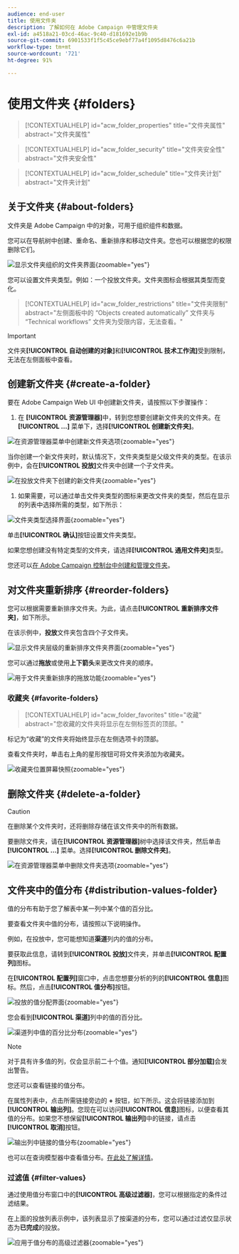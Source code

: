 ```yaml
---
audience: end-user
title: 使用文件夹
description: 了解如何在 Adobe Campaign 中管理文件夹
exl-id: a4518a21-03cd-46ac-9c40-d181692e1b9b
source-git-commit: 6901533f1f5c45ce9ebf77a4f1095d8476c6a21b
workflow-type: tm+mt
source-wordcount: '721'
ht-degree: 91%

---
```


# 使用文件夹 {#folders}

>[!CONTEXTUALHELP]
>id="acw_folder_properties"
>title="文件夹属性"
>abstract="文件夹属性"

>[!CONTEXTUALHELP]
>id="acw_folder_security"
>title="文件夹安全性"
>abstract="文件夹安全性"

>[!CONTEXTUALHELP]
>id="acw_folder_schedule"
>title="文件夹计划"
>abstract="文件夹计划"

## 关于文件夹 {#about-folders}

文件夹是 Adobe Campaign 中的对象，可用于组织组件和数据。

您可以在导航树中创建、重命名、重新排序和移动文件夹。您也可以根据您的权限删除它们。

![显示文件夹组织的文件夹界面](assets/folders.png){zoomable="yes"}

您可以设置文件夹类型。例如：一个投放文件夹。文件夹图标会根据其类型而变化。

>[!CONTEXTUALHELP]
>id="acw_folder_restrictions"
>title="文件夹限制"
>abstract="左侧面板中的 “Objects created automatically” 文件夹与 “Technical workflows” 文件夹为受限内容，无法查看。"

>[!IMPORTANT]
>
>文件夹&#x200B;**[!UICONTROL 自动创建的对象]**&#x200B;和&#x200B;**[!UICONTROL 技术工作流]**&#x200B;受到限制，无法在左侧面板中查看。


## 创建新文件夹 {#create-a-folder}

要在 Adobe Campaign Web UI 中创建新文件夹，请按照以下步骤操作：

1. 在 **[!UICONTROL 资源管理器]**&#x200B;中，转到您想要创建新文件夹的文件夹。在 **[!UICONTROL ...]** 菜单下，选择&#x200B;**[!UICONTROL 创建新文件夹]**。

![在资源管理器菜单中创建新文件夹选项](assets/folder_create.png){zoomable="yes"}

当你创建一个新文件夹时，默认情况下，文件夹类型是父级文件夹的类型。在该示例中，会在&#x200B;**[!UICONTROL 投放]**&#x200B;文件夹中创建一个子文件夹。

![在投放文件夹下创建的新文件夹](assets/folder_new.png){zoomable="yes"}

1. 如果需要，可以通过单击文件夹类型的图标来更改文件夹的类型，然后在显示的列表中选择所需的类型，如下所示：

![文件夹类型选择界面](assets/folder_type.png){zoomable="yes"}

单击&#x200B;**[!UICONTROL 确认]**&#x200B;按钮设置文件夹类型。

如果您想创建没有特定类型的文件夹，请选择&#x200B;**[!UICONTROL 通用文件夹]**&#x200B;类型。

您还可以[在 Adobe Campaign 控制台中创建和管理文件夹](https://experienceleague.adobe.com/zh-hans/docs/campaign/campaign-v8/config/configuration/folders-and-views)。

## 对文件夹重新排序 {#reorder-folders}

您可以根据需要重新排序文件夹。为此，请点击&#x200B;**[!UICONTROL 重新排序文件夹]**，如下所示。

在该示例中，**投放**&#x200B;文件夹包含四个子文件夹。

![显示文件夹层级的重新排序文件夹界面](assets/folder-reorder.png){zoomable="yes"}

您可以通过&#x200B;**拖放**&#x200B;或使用&#x200B;**上下箭头**&#x200B;来更改文件夹的顺序。

![用于文件夹重新排序的拖放功能](assets/folder-draganddrop.png){zoomable="yes"}

### 收藏夹 {#favorite-folders}

>[!CONTEXTUALHELP]
>id="acw_folder_favorites"
>title="收藏"
>abstract="您收藏的文件夹将显示在左侧标签页的顶部。"

标记为“收藏”的文件夹将始终显示在左侧选项卡的顶部。

查看文件夹时，单击右上角的星形按钮可将文件夹添加为收藏夹。

![收藏夹位置屏幕快照](assets/folders-favorite.png){zoomable="yes"}

## 删除文件夹 {#delete-a-folder}

>[!CAUTION]
>
>在删除某个文件夹时，还将删除存储在该文件夹中的所有数据。

要删除文件夹，请在&#x200B;**[!UICONTROL 资源管理器]**&#x200B;树中选择该文件夹，然后单击 **[!UICONTROL ...]** 菜单。选择&#x200B;**[!UICONTROL 删除文件夹]**。

![在资源管理器菜单中删除文件夹选项](assets/folder_delete.png){zoomable="yes"}

## 文件夹中的值分布 {#distribution-values-folder}

值的分布有助于您了解表中某一列中某个值的百分比。

要查看文件夹中值的分布，请按照以下说明操作。

例如，在投放中，您可能想知道&#x200B;**渠道**&#x200B;列内的值的分布。

要获取此信息，请转到&#x200B;**[!UICONTROL 投放]**&#x200B;文件夹，并单击&#x200B;**[!UICONTROL 配置列]**&#x200B;图标。

在&#x200B;**[!UICONTROL 配置列]**&#x200B;窗口中，点击您想要分析的列的&#x200B;**[!UICONTROL 信息]**&#x200B;图标。然后，点击&#x200B;**[!UICONTROL 值分布]**&#x200B;按钮。

![投放的值分配界面](assets/values_deliveries.png){zoomable="yes"}

您会看到&#x200B;**[!UICONTROL 渠道]**&#x200B;列中的值的百分比。

![渠道列中值的百分比分布](assets/values_percentage.png){zoomable="yes"}

>[!NOTE]
>
>对于具有许多值的列，仅会显示前二十个值。通知&#x200B;**[!UICONTROL 部分加载]**&#x200B;会发出警告。

您还可以查看链接的值分布。

在属性列表中，点击所需链接旁边的 **+** 按钮，如下所示。这会将链接添加到 **[!UICONTROL 输出列]**。您现在可以访问&#x200B;**[!UICONTROL 信息]**&#x200B;图标，以便查看其值的分布。如果您不想保留&#x200B;**[!UICONTROL 输出列]**&#x200B;中的链接，请点击&#x200B;**[!UICONTROL 取消]**&#x200B;按钮。

![输出列中链接的值分布](assets/values_link.png){zoomable="yes"}

也可以在查询模型器中查看值分布。[在此处了解详情](../query/build-query.md#distribution-of-values-in-a-query)。

### 过滤值 {#filter-values}

通过使用值分布窗口中的&#x200B;**[!UICONTROL 高级过滤器]**，您可以根据指定的条件过滤结果。

在上面的投放列表示例中，该列表显示了按渠道的分布，您可以通过过滤仅显示状态为&#x200B;**已完成**&#x200B;的投放。

![应用于值分布的高级过滤器](assets/values_filter.png){zoomable="yes"}